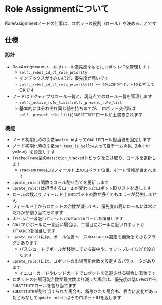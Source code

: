 # Role Assignmentについて

RoleAssignmentノードの仕事は、ロボットの役割（ロール）を決めることです

## 仕様

### 設計

- RoleAssignmentノードはロール優先度をもとにロボットIDを管理します
  - `self._robot_id_of_role_priority`
  - インデックスが小さいほど、優先度が高いです
  - `self._robot_id_of_role_priority[0] == GOALIEのロボットID`と考えてOKです
- ノードはアクティブなロール一覧と、現時点でのロール一覧を管理します
  - `self._active_role_list`と`self._present_role_list`
  - 基本的にはそれぞれ同じ値を持ちますが、
ロボット交代時は`self._present_role_list`に`SUBSTITUTE`ロールが上書きされます

### 機能

- ノード初期化時の引数`goalie_id`よって`GOALIE`ロール担当者を固定します
- ノード初期化時の引数`our_team_is_yellow`よって自チームの色（blue or yellow）を設定します
- `TrackedFrame`型の`detection_tracked`トピックを受け取り、ロールを更新します
  - `TrackedFrame`にはフィールド上のロボット位置、ボール情報が含まれます
- `update_role()`関数でロール割り当てを更新します
- `update_role()`は担当するロールが変わったロボットIDリストを返します
- ロールの数よりフィールド上のロボットの数が多くてもエラーが発生しません
- フィールド上からロボットの台数が減っても、優先度の高いロールには常にだれかが割り当てられます
- ボールに一番近いロボットが`ATTACKER`ロールを担当します
- `GOALIE`がボールに一番近い場合は、二番目にボールに近いロボットが`ATTACKER`を担当します
- `update_role()`には、ボール位置ベースの`ATTACKER`選定を無効化できるフラグがあります
  - パスシュートでボールが移動している最中や、セットプレイなどで役立ちます
- `update_role()`には、ロボットの出場可能台数を設定するパラメータがあります
  - イエローカードやレッドカードでロボットを退避させる場合に有効です
- ロボットの出場可能台数が最大数より減った場合は、優先度の低いものから`SUBSTITUTE`ロールを割り当てます
- `SUBSTITUTE`が割り当てられた場合も、解除された場合も、担当に変化があったとみなして`update_role()`はそのロボットIDを返します
